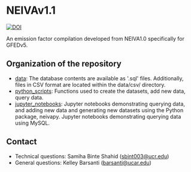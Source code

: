 # NEIVAv1.1
[![DOI](https://zenodo.org/badge/DOI/10.5281/zenodo.12675193.svg)](https://doi.org/10.5281/zenodo.12675193)

An emission factor compilation developed from NEIVA1.0 specifically for GFEDv5.

## Organization of the repository

 * [data](data): The database contents are available as '.sql' files. Additionally, files in CSV format are located within the data/csv/ directory.
 * [python_scripts](python_scripts): Functions used to create the datasets, add new data, query data.
 * [jupyter_notebooks](jupyter_notebooks): Jupyter notebooks demonstrating querying data, and adding new data and generating new datasets using the Python package, neivapy. Jupyter notebooks demonstrating querying data using MySQL.

## Contact
* Technical questions: Samiha Binte Shahid (sbint003@ucr.edu)
* General questions: Kelley Barsanti (barsanti@ucar.edu)